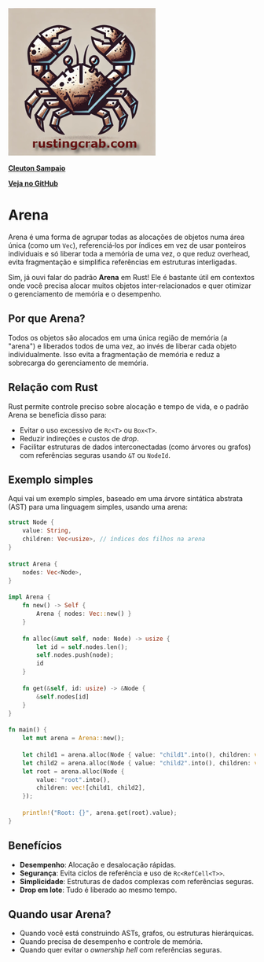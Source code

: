 <img src="../../rusting-crab-logo.png" height=300>

[**Cleuton Sampaio**](https://linkedin.com/in/cleutonsampaio)

[**Veja no GitHub**](https://https://github.com/cleuton/rustingcrab/tree/main/code_samples/arena)

# Arena

Arena é uma forma de agrupar todas as alocações de objetos numa área única (como um `Vec`), referenciá‑los por índices em vez de usar ponteiros individuais e só liberar toda a memória de uma vez, o que reduz overhead, evita fragmentação e simplifica referências em estruturas interligadas.

Sim, já ouvi falar do padrão **Arena** em Rust! Ele é bastante útil em contextos onde você precisa alocar muitos objetos inter-relacionados e quer otimizar o gerenciamento de memória e o desempenho.

## Por que Arena?

Todos os objetos são alocados em uma única região de memória (a "arena") e liberados todos de uma vez, ao invés de liberar cada objeto individualmente. Isso evita a fragmentação de memória e reduz a sobrecarga do gerenciamento de memória.

## Relação com Rust

Rust permite controle preciso sobre alocação e tempo de vida, e o padrão Arena se beneficia disso para:

- Evitar o uso excessivo de `Rc<T>` ou `Box<T>`.
- Reduzir indireções e custos de _drop_.
- Facilitar estruturas de dados interconectadas (como árvores ou grafos) com referências seguras usando `&T` ou `NodeId`.

## Exemplo simples

Aqui vai um exemplo simples, baseado em uma árvore sintática abstrata (AST) para uma linguagem simples, usando uma arena:

```rust
struct Node {
    value: String,
    children: Vec<usize>, // índices dos filhos na arena
}

struct Arena {
    nodes: Vec<Node>,
}

impl Arena {
    fn new() -> Self {
        Arena { nodes: Vec::new() }
    }

    fn alloc(&mut self, node: Node) -> usize {
        let id = self.nodes.len();
        self.nodes.push(node);
        id
    }

    fn get(&self, id: usize) -> &Node {
        &self.nodes[id]
    }
}

fn main() {
    let mut arena = Arena::new();

    let child1 = arena.alloc(Node { value: "child1".into(), children: vec![] });
    let child2 = arena.alloc(Node { value: "child2".into(), children: vec![] });
    let root = arena.alloc(Node {
        value: "root".into(),
        children: vec![child1, child2],
    });

    println!("Root: {}", arena.get(root).value);
}
```

## Benefícios

- **Desempenho**: Alocação e desalocação rápidas.
- **Segurança**: Evita ciclos de referência e uso de `Rc<RefCell<T>>`.
- **Simplicidade**: Estruturas de dados complexas com referências seguras.
- **Drop em lote**: Tudo é liberado ao mesmo tempo.

## Quando usar Arena?

- Quando você está construindo ASTs, grafos, ou estruturas hierárquicas.
- Quando precisa de desempenho e controle de memória.
- Quando quer evitar o _ownership hell_ com referências seguras.

